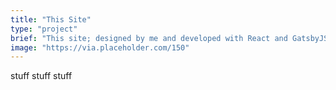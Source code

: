```yaml
---
title: "This Site"
type: "project"
brief: "This site; designed by me and developed with React and GatsbyJS."
image: "https://via.placeholder.com/150"
---
```

stuff stuff stuff